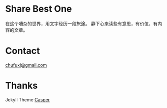 # Share Best One
在这个嘈杂的世界，用文字经历一段旅途。
静下心来读些有意思，有价值，有内容的文章。

# Contact
chufuxi@gmail.com

# Thanks
Jekyll Theme [Casper](https://github.com/tryghost/casper)
